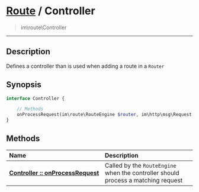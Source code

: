 # [Route](route.md) / Controller
 > im\route\Controller
____

## Description
Defines a controller than is used when adding a route in a `Router`

## Synopsis
```php
interface Controller {

    // Methods
    onProcessRequest(im\route\RouteEngine $router, im\http\msg\Request $request, null|im\http\msg\Response $response = NULL): im\http\msg\Response
}
```

## Methods
| Name | Description |
| :--- | :---------- |
| [__Controller&nbsp;::&nbsp;onProcessRequest__](route-Controller-onProcessRequest.md) | Called by the `RouteEngine` when the controller should process a matching request |
